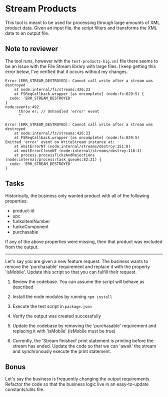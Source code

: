 # Stream Products

This tool is meant to be used for processing through large amounts of XML product data. Given an input file, the script filters and transforms the XML data to an output file.

## Note to reviewer
The tool runs, however with the `test-products-big.xml` file there seems to be an issue with the File Stream library with large files. I keep getting this error below, I've verified that it occurs without my changes.

```
Error [ERR_STREAM_DESTROYED]: Cannot call write after a stream was destroyed
    at node:internal/fs/streams:426:23
    at FSReqCallback.wrapper [as oncomplete] (node:fs:829:5) {
  code: 'ERR_STREAM_DESTROYED'
}
node:events:492
      throw er; // Unhandled 'error' event
      ^

Error [ERR_STREAM_DESTROYED]: Cannot call write after a stream was destroyed
    at node:internal/fs/streams:426:23
    at FSReqCallback.wrapper [as oncomplete] (node:fs:829:5)
Emitted 'error' event on WriteStream instance at:
    at emitErrorNT (node:internal/streams/destroy:151:8)
    at emitErrorCloseNT (node:internal/streams/destroy:116:3)
    at process.processTicksAndRejections (node:internal/process/task_queues:82:21) {
  code: 'ERR_STREAM_DESTROYED'
}
```

## Tasks
Historically, the business only wanted product with all of the following properties:

 - product-id
 - upc
 - funkoItemNumber 
 - funkoComponent
 - purchasable

If any of the above properties were missing, then that product was excluded from the output.

___

Let's say you are given a new feature request. The business wants to remove the 'purchasable' requirement and replace it with the property 'isMobile'. Update this script so that you can fulfill their request.

1. Review the codebase. You can assume the script will behave as described

2. Install the node modules by running `npm install`

3. Execute the test script in `package.json`

4. Verify the output was created successfully

5. Update the codebase by removing the 'purchasable' requirement and replacing it with 'isMobile' (isMobile must be true)

6. Currently, the 'Stream finished' print statement is printing before the stream has ended. Update the code so that we can 'await' the stream and synchronously execute the print statement.

## Bonus

Let's say the business is frequently changing the output requirements. Refactor the code so that the business logic live in an easy-to-update constants/utils file.

